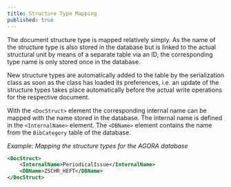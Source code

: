 ```yaml
---
title: Structure Type Mapping
published: true
---
```


The document structure type is mapped relatively simply. As the name of the structure type is also stored in the database but is linked to the actual structural unit by means of a separate table via an ID, the corresponding type name is only stored once in the database.

New structure types are automatically added to the table by the serialization class as soon as the class has loaded its preferences, i.e. an update of the structure types takes place automatically before the actual write operations for the respective document.

With the `<DocStruct>` element the corresponding internal name can be mapped with the name stored in the database. The internal name is defined in the `<InternalName>` element. The `<DBName>` element contains the name from the `BibCategory` table of the database.

_Example: Mapping the structure types for the AGORA database_

```xml
<DocStruct>
    <InternalName>PeriodicalIssue</InternalName>
    <DBName>ZSCHR_HEFT</DBName>
</DocStruct>
```

